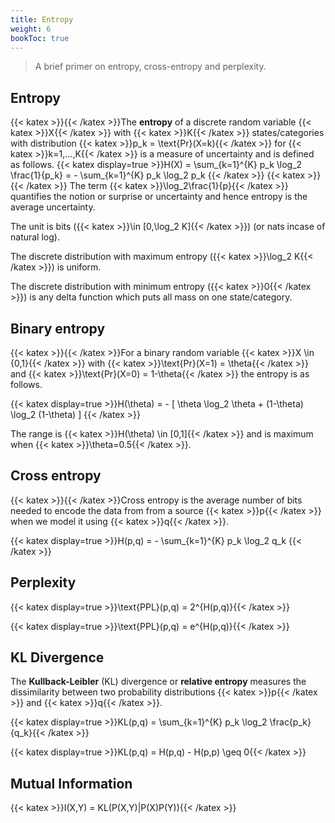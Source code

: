 ```yaml
---
title: Entropy
weight: 6
bookToc: true
---
```


> A brief primer on entropy, cross-entropy and perplexity.

##  Entropy
{{< katex >}}{{< /katex >}}The **entropy** of a discrete random variable {{< katex >}}X{{< /katex >}} with {{< katex >}}K{{< /katex >}} states/categories with distribution {{< katex >}}p_k = \text{Pr}(X=k){{< /katex >}} for {{< katex >}}k=1,...,K{{< /katex >}}  is a measure of uncertainty and is defined as follows.
{{< katex display=true >}}H(X) = \sum_{k=1}^{K} p_k \log_2 \frac{1}{p_k} = - \sum_{k=1}^{K} p_k \log_2 p_k {{< /katex >}}
{{< katex >}}{{< /katex >}}
The term {{< katex >}}\log_2\frac{1}{p}{{< /katex >}} quantifies the notion or surprise or uncertainty and hence entropy is the average uncertainty.

The unit is bits ({{< katex >}}\in [0,\log_2 K]{{< /katex >}}) (or nats incase of natural log).

The discrete distribution with maximum entropy ({{< katex >}}\log_2 K{{< /katex >}}) is uniform.

The discrete distribution with minimum entropy ({{< katex >}}0{{< /katex >}}) is any delta function which puts all mass on one state/category.

## Binary entropy

{{< katex >}}{{< /katex >}}For a binary random variable {{< katex >}}X \in {0,1}{{< /katex >}} with {{< katex >}}\text{Pr}(X=1) = \theta{{< /katex >}} and {{< katex >}}\text{Pr}(X=0) = 1-\theta{{< /katex >}} the entropy is as follows.

{{< katex display=true >}}H(\theta) = - [ \theta \log_2 \theta + (1-\theta) \log_2 (1-\theta) ] {{< /katex >}}

The range is {{< katex >}}H(\theta) \in [0,1]{{< /katex >}} and is maximum when {{< katex >}}\theta=0.5{{< /katex >}}.

## Cross entropy

{{< katex >}}{{< /katex >}}Cross entropy is the average number of bits needed to encode the data from from a source {{< katex >}}p{{< /katex >}} when we model it using {{< katex >}}q{{< /katex >}}.

{{< katex display=true >}}H(p,q) = - \sum_{k=1}^{K} p_k \log_2 q_k {{< /katex >}}

## Perplexity

{{< katex display=true >}}\text{PPL}(p,q) = 2^{H(p,q)}{{< /katex >}}

{{< katex display=true >}}\text{PPL}(p,q) = e^{H(p,q)}{{< /katex >}}

## KL Divergence

The **Kullback-Leibler** (KL) divergence or **relative entropy** measures the dissimilarity between two probability distributions {{< katex >}}p{{< /katex >}} and {{< katex >}}q{{< /katex >}}.

{{< katex display=true >}}KL(p,q) = \sum_{k=1}^{K} p_k \log_2 \frac{p_k}{q_k}{{< /katex >}}

{{< katex display=true >}}KL(p,q) = H(p,q) - H(p,p) \geq 0{{< /katex >}}

## Mutual Information

{{< katex >}}I(X,Y) = KL(P(X,Y)\|P(X)P(Y)){{< /katex >}}
